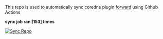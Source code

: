 This repo is used to automatically sync coredns plugin [forward](https://github.com/QZLin/forward) using Github Actions

**sync job ran [153] times**

[![Sync Repo](https://github.com/QZLin/coredns-extract/actions/workflows/sync.yaml/badge.svg)](https://github.com/QZLin/coredns-extract/actions/workflows/sync.yaml)
